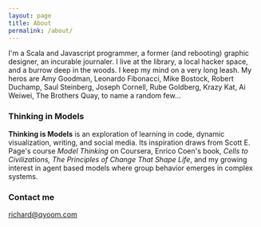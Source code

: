 ```yaml
---
layout: page
title: About
permalink: /about/
---
```


I'm a Scala and Javascript programmer, a former (and rebooting) graphic designer, an incurable journaler. I live at the library, a local hacker space, and a burrow deep in the woods. I keep my mind on a very long leash. My heros are Amy Goodman, Leonardo Fibonacci, Mike Bostock, Robert Duchamp, Saul Steinberg, Joseph Cornell, Rube Goldberg, Krazy Kat, Ai Weiwei, The Brothers Quay, to name a random few...

### Thinking in Models

**Thinking is Models** is an exploration of learning in code, dynamic visualization, writing, and social media. Its inspiration draws from Scott E. Page's course *Model Thinking* on Coursera, Enrico Coen's book, *Cells to Civilizations, The Principles of Change That Shape Life*, and my growing interest in agent based models where group behavior emerges in complex systems.

### Contact me

[richard@qyoom.com](mailto:richard@qyoom.com)